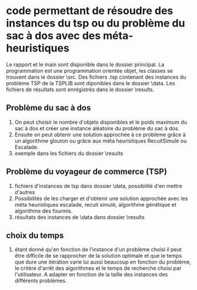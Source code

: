 # code permettant de résoudre des instances du tsp ou du problème du sac à dos avec des méta-heuristiques

Le rapport et le main sont disponible dans le dossier principal. La programmation est une programmation orientée objet, les classes se trouvent dans le dossier \src. Des fichiers .tsp contenant des instances du problème TSP de la TSPLIB sont diponibles dans le dossier \data. Les fichiers de résultats sont enrégistrés dans le dossier \results.

## Problème du sac à dos
1. On peut choisir le nombre d'objets disponibles et le poids maximum du sac à dos et créer une instance aléatoire du problème du sac à dos. 
2. Ensuite on peut obtenir une solution approchée à ce problème grâce à un algorithme glouton ou grâce aux méta heuristiques RecuitSimulé ou Escalade.
3. exemple dans les fichiers du dossier \results

## Problème du voyageur de commerce (TSP)
 1. fichiers d'instances de tsp dans dossier \data, possibilité d'en mettre d'autres
 2. Possibilités de les charger et d'obtenir une solution approchée avec les méta heuristiques escalade, recuit simulé, algorithme génétique et algorithme des fourmis.
 3. résultats des instances de \data dans dossier \results

## choix du temps
1. étant donné qu'en fonction de l'instance d'un problème choisi il peut être difficile de se rapprocher de la solution optimale et que le temps que dure une itération varie lui aussi beaucoup en fonction du problème, le critère d'arrêt des algorithmes et le temps de recherche choisi par l'utilisateur. A adapter en fonction de la taille des instances des différents problèmes.
